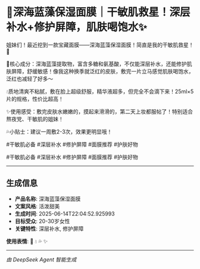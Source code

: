 # 🌊深海蓝藻保湿面膜｜干敏肌救星！深层补水+修护屏障，肌肤喝饱水✨

姐妹们！最近挖到一款宝藏面膜——深海蓝藻保湿面膜！简直是我的干敏肌救星！💖

🌟核心成分：深海蓝藻提取物，富含多糖和氨基酸，不仅能深层补水，还能修护肌肤屏障，舒缓敏感！像我这种换季就泛红的皮肤，敷完一片立马感觉肌肤喝饱水，泛红也减轻了好多～

💧质地清爽不粘腻，敷在脸上超级舒服，精华液超多，但完全不会滴下来！25ml×5片的规格，性价比超高！

✨使用感受：敷完皮肤水嫩嫩的，摸起来滑滑的，第二天上妆都服帖了！特别适合熬夜党、干敏肌的姐妹！

💦小贴士：建议一周敷2-3次，效果更明显哦！

#干敏肌必备 #深层补水 #修护屏障 #面膜推荐 #护肤好物

#干敏肌必备 #深层补水 #修护屏障 #面膜推荐 #护肤好物

---

## 生成信息

- **产品名称**: 深海蓝藻保湿面膜
- **文案风格**: 活泼甜美
- **生成时间**: 2025-06-14T22:04:52.925993
- **目标受众**: 20-30岁女性
- **关键特性**: 深层补水, 修护屏障

**使用表情**: 🌊 💧 💦 ✨

---
*由 DeepSeek Agent 智能生成*